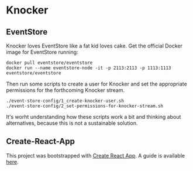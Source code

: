 # Knocker

## EventStore

Knocker loves EventStore like a fat kid loves cake. Get the official Docker image for EventStore running:
```
docker pull eventstore/eventstore
docker run --name eventstore-node -it -p 2113:2113 -p 1113:1113 eventstore/eventstore
```
Then run some scripts to create a user for Knocker and set the appropriate permissions for the forthcoming Knocker stream.
```
./event-store-config/1_create-knocker-user.sh
./event-store-config/2_set-permissions-for-knocker-stream.sh
```
It's worht understanding how these scripts work a bit and thinking about alternatives, because this is not a sustainable solution.

## Create-React-App

This project was bootstrapped with [Create React App](https://github.com/facebookincubator/create-react-app). A guide is available [here](https://github.com/facebookincubator/create-react-app/blob/master/template/README.md).
